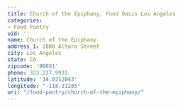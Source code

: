 ```yaml
---
title: Church of the Epiphany, Food Oasis Los Angeles
categories:
- Food Pantry
uid: ''
name: Church of the Epiphany
address_1: 2808 Altura Street
city: Los Angeles
state: CA
zipcode: '90031'
phone: 323.227.9931
latitude: '34.0752843'
longitude: "-118.21285"
uri: "/food-pantry/church-of-the-epiphany/"
---
```


